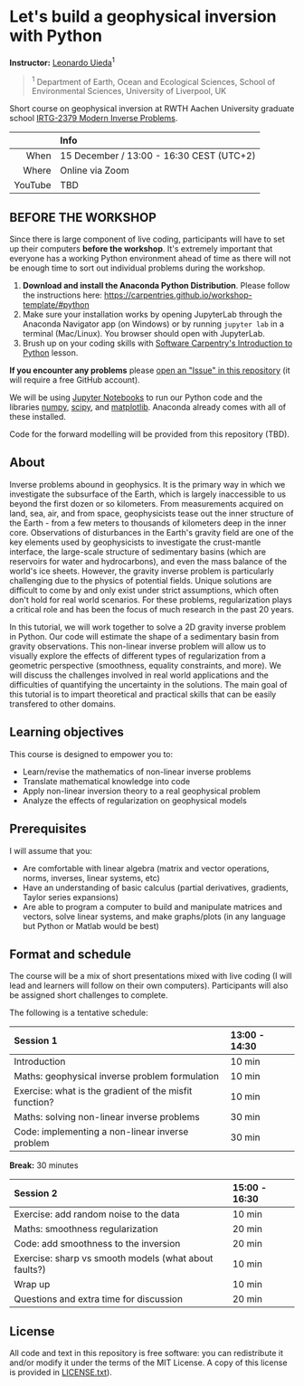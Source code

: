 # Let's build a geophysical inversion with Python

**Instructor:** [Leonardo Uieda](https://www.leouieda.com/)<sup>1</sup>

> <sup>1</sup> Department of Earth, Ocean and Ecological Sciences,
> School of Environmental Sciences, University of Liverpool, UK

Short course on geophysical inversion at RWTH Aachen University
graduate school [IRTG-2379 Modern Inverse Problems](
https://blog.rwth-aachen.de/irtg-mip/about-irtg-2379/).

|        | Info |
|-------:|:-----|
|When    | 15 December / 13:00 - 16:30 CEST (UTC+2) |
|Where   | Online via Zoom |
|YouTube | TBD |

## BEFORE THE WORKSHOP

Since there is large component of live coding, participants will
have to set up their computers **before the workshop**. It's 
extremely important that everyone has a working Python environment
ahead of time as there will not be enough time to sort out 
individual problems during the workshop.

1. **Download and install the Anaconda Python Distribution**.
   Please follow the instructions here: 
   https://carpentries.github.io/workshop-template/#python
1. Make sure your installation works by opening JupyterLab through
   the Anaconda Navigator app (on Windows) or by running 
   `jupyter lab` in a terminal (Mac/Linux). You browser should
   open with JupyterLab. 
1. Brush up on your coding skills with [Software Carpentry's
   Introduction to Python](https://swcarpentry.github.io/python-novice-inflammation/)
   lesson. 

**If you encounter any problems** please [open an "Issue" in 
this repository](https://github.com/compgeolab/2020-aachen-inverse-problems/issues/new)
(it will require a free GitHub account).

We will be using [Jupyter Notebooks](https://jupyter.org/) to run our
Python code and the libraries [numpy](https://numpy.org/), 
[scipy](https://www.scipy.org/), and [matplotlib](https://matplotlib.org/).
Anaconda already comes with all of these installed. 

Code for the forward modelling will be provided from this repository
(TBD).

## About

Inverse problems abound in geophysics.
It is the primary way in which we investigate the subsurface of the Earth,
which is largely inaccessible to us beyond the first dozen or so kilometers.
From measurements acquired on land, sea, air, and from space, geophysicists
tease out the inner structure of the Earth - from a few meters to thousands of
kilometers deep in the inner core.
Observations of disturbances in the Earth's gravity field are one of the key
elements used by geophysicists to investigate the crust-mantle interface, the
large-scale structure of sedimentary basins (which are reservoirs for water and
hydrocarbons), and even the mass balance of the world's ice sheets.
However, the gravity inverse problem is particularly challenging due to the
physics of potential fields.
Unique solutions are difficult to come by and only exist under strict
assumptions, which often don't hold for real world scenarios.
For these problems, regularization plays a critical role and has been the focus
of much research in the past 20 years.

In this tutorial, we will work together to solve a 2D gravity inverse problem
in Python.
Our code will estimate the shape of a sedimentary basin from gravity
observations.
This non-linear inverse problem will allow us to visually explore the effects
of different types of regularization from a geometric perspective (smoothness,
equality constraints, and more).
We will discuss the challenges involved in real world applications and the
difficulties of quantifying the uncertainty in the solutions.
The main goal of this tutorial is to impart theoretical and practical
skills that can be easily transfered to other domains.

## Learning objectives

This course is designed to empower you to:

* Learn/revise the mathematics of non-linear inverse problems
* Translate mathematical knowledge into code
* Apply non-linear inversion theory to a real geophysical problem
* Analyze the effects of regularization on geophysical models

## Prerequisites

I will assume that you:

* Are comfortable with linear algebra (matrix and vector operations, 
  norms, inverses, linear systems, etc)
* Have an understanding of basic calculus (partial derivatives, gradients,
  Taylor series expansions)
* Are able to program a computer to build and manipulate matrices and 
  vectors, solve linear systems, and make graphs/plots (in any language
  but Python or Matlab would be best)

## Format and schedule

The course will be a mix of short presentations mixed with live coding
(I will lead and learners will follow on their own computers). Participants 
will also be assigned short challenges to complete.

The following is a tentative schedule:

| Session 1 | 13:00 - 14:30 |
|:----------|:--------------|
| Introduction | 10 min |
| Maths: geophysical inverse problem formulation | 10 min |
| Exercise: what is the gradient of the misfit function? | 10 min |
| Maths: solving non-linear inverse problems | 30 min |
| Code: implementing a non-linear inverse problem | 30 min |

**Break:** 30 minutes

| Session 2 | 15:00 - 16:30 |
|:----------|:--------------|
| Exercise: add random noise to the data | 10 min |
| Maths: smoothness regularization | 20 min |
| Code: add smoothness to the inversion | 20 min |
| Exercise: sharp vs smooth models (what about faults?) | 10 min |
| Wrap up | 10 min |
| Questions and extra time for discussion | 20 min |

## License

All code and text in this repository is free software:
you can redistribute it and/or modify it under the terms of the
MIT License. A copy of this license is provided in
[LICENSE.txt](https://github.com/compgeolab/2020-aachen-inverse-problems/blob/main/LICENSE.txt)).
